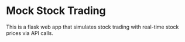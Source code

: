 # Mock Stock Trading
This is a flask web app that simulates stock trading with real-time stock prices via API calls.
